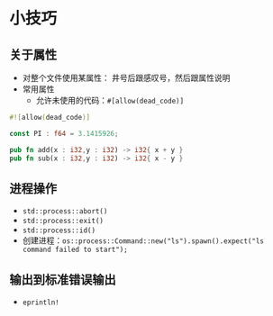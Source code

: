 # 小技巧

## 关于属性

* 对整个文件使用某属性： 井号后跟感叹号，然后跟属性说明
* 常用属性
  * 允许未使用的代码：`#[allow(dead_code)]`

```rust
#![allow(dead_code)]

const PI : f64 = 3.1415926;

pub fn add(x : i32,y : i32) -> i32{ x + y }
pub fn sub(x : i32,y : i32) -> i32{ x - y }
```

## 进程操作

* `std::process::abort()`
* `std::process::exit()`
* `std::process::id()`
* 创建进程：`os::process::Command::new("ls").spawn().expect("ls command failed to start");`

## 输出到标准错误输出

* `eprintln!`





